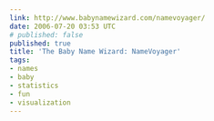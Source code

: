 ```yaml
---
link: http://www.babynamewizard.com/namevoyager/
date: 2006-07-20 03:53 UTC
# published: false
published: true
title: 'The Baby Name Wizard: NameVoyager'
tags:
- names
- baby
- statistics
- fun
- visualization
---
```



